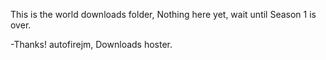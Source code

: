 This is the world downloads folder, 
Nothing here yet, wait until Season 1 is over.

-Thanks! autofirejm, Downloads hoster.
